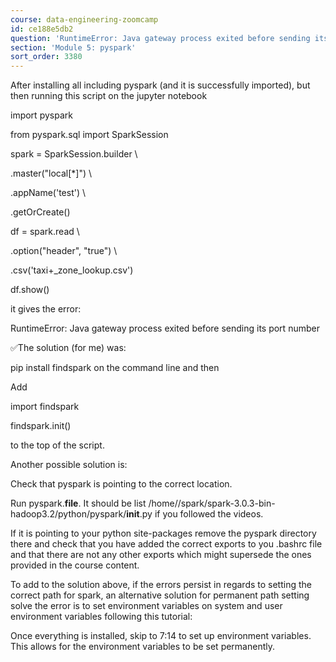 ```yaml
---
course: data-engineering-zoomcamp
id: ce188e5db2
question: 'RuntimeError: Java gateway process exited before sending its port number'
section: 'Module 5: pyspark'
sort_order: 3380
---
```


After installing all including pyspark (and it is successfully imported), but then running this script on the jupyter notebook

import pyspark

from pyspark.sql import SparkSession

spark = SparkSession.builder \

.master("local[*]") \

.appName('test') \

.getOrCreate()

df = spark.read \

.option("header", "true") \

.csv('taxi+_zone_lookup.csv')

df.show()

it gives the error:

RuntimeError: Java gateway process exited before sending its port number

✅The solution (for me) was:

pip install findspark on the command line and then

Add

import findspark

findspark.init()

to the top of the script.

Another possible solution is:

Check that pyspark is pointing to the correct location.

Run pyspark.__file__. It should be list /home/<your user name>/spark/spark-3.0.3-bin-hadoop3.2/python/pyspark/__init__.py if you followed the videos.

If it is pointing to your python site-packages remove the pyspark directory there and check that you have added the correct exports to you .bashrc file and that there are not any other exports which might supersede the ones provided in the course content.

To add to the solution above, if the errors persist in regards to setting the correct path for spark,  an alternative solution for permanent path setting solve the error is  to set environment variables on system and user environment variables following this tutorial:

Once everything is installed, skip to 7:14 to set up environment variables. This allows for the environment variables to be set permanently.

